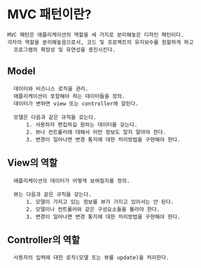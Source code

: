 # MVC 패턴이란?
    MVC 패턴은 애플리케이션의 역할을 세 가지로 분리해놓은 디자인 패턴이다.
    각자의 역할을 분리해놓음으로서, 코드 및 프로젝트의 유지보수를 원할하게 하고 
      프로그램의 확장성 및 유연성을 증진시킨다.

  ## Model
      데이터와 비즈니스 로직을 관리.
      애플리케이션이 포함해야 하는 데이터들을 정의.
      데이터가 변하면 view 또는 controller에 알린다.

      모델은 다음과 같은 규칙을 갖는다.
          1. 사용하자 편집하길 원하는 데이터를 갖는다.
          2. 뷰나 컨트롤러에 대해서 어떤 정보도 알지 말아야 한다.
          3. 변경이 일어나면 변경 통지에 대한 처리방법을 구현해야 한다.

  ## View의 역할   
      애플리케이션의 데이터가 어떻게 보여질지를 정의.

      뷰는 다음과 같은 규칙을 갖는다.
          1. 모델이 가지고 있는 정보를 뷰가 가지고 있어서는 안 된다.
          2. 모델이나 컨트롤러와 같은 구성요소들을 몰라야 한다.
          3. 변경이 일어나면 변경 통지에 대한 처리방법을 구현해야 한다.

  ## Controller의 역할
      사용자의 입력에 대한 로직(모델 또는 뷰를 update)을 처리한다.
      
      
      
